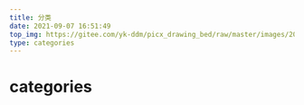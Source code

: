 ```yaml
---
title: 分类
date: 2021-09-07 16:51:49
top_img: https://gitee.com/yk-ddm/picx_drawing_bed/raw/master/images/20210912205458.webp
type: categories
---
```


# categories